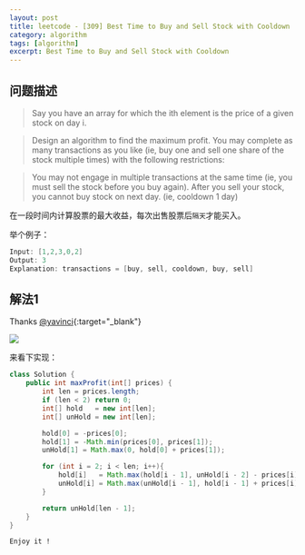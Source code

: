 ```yaml
---
layout: post
title: leetcode - [309] Best Time to Buy and Sell Stock with Cooldown
category: algorithm
tags: [algorithm]
excerpt: Best Time to Buy and Sell Stock with Cooldown
---
```


## 问题描述  

> Say you have an array for which the ith element is the price of a given stock on day i.  

> Design an algorithm to find the maximum profit. You may complete as many transactions as you like (ie, buy one and sell one share of the stock multiple times) with the following restrictions:  

> You may not engage in multiple transactions at the same time (ie, you must sell the stock before you buy again).
After you sell your stock, you cannot buy stock on next day. (ie, cooldown 1 day)  

在一段时间内计算股票的最大收益，每次出售股票后`隔天`才能买入。  



举个例子：  

``` java
Input: [1,2,3,0,2]
Output: 3 
Explanation: transactions = [buy, sell, cooldown, buy, sell]
```


## 解法1  

Thanks [@yavinci](https://leetcode.com/problems/best-time-to-buy-and-sell-stock-with-cooldown/discuss/75931/Easiest-JAVA-solution-with-explanations){:target="_blank"}

![](https://yyc-images.oss-cn-beijing.aliyuncs.com/leetcode_309_using_dp.png)  


来看下实现：  


``` java
class Solution {
    public int maxProfit(int[] prices) {
        int len = prices.length;
        if (len < 2) return 0;
        int[] hold   = new int[len];
        int[] unHold = new int[len];

        hold[0] = -prices[0];
        hold[1] = -Math.min(prices[0], prices[1]);
        unHold[1] = Math.max(0, hold[0] + prices[1]);

        for (int i = 2; i < len; i++){
            hold[i]   = Math.max(hold[i - 1], unHold[i - 2] - prices[i]);
            unHold[i] = Math.max(unHold[i - 1], hold[i - 1] + prices[i]);
        }

        return unHold[len - 1];
    }
}
```

`Enjoy it ! `